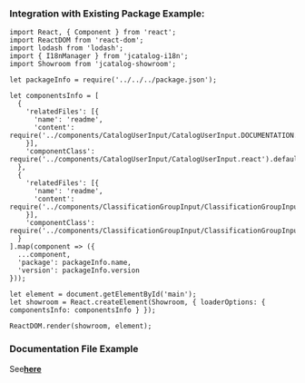 ### Integration with Existing Package Example:


```
import React, { Component } from 'react';
import ReactDOM from 'react-dom';
import lodash from 'lodash';
import { I18nManager } from 'jcatalog-i18n';
import Showroom from 'jcatalog-showroom';

let packageInfo = require('../../../package.json');

let componentsInfo = [
  {
    'relatedFiles': [{
      'name': 'readme',
      'content': require('../components/CatalogUserInput/CatalogUserInput.DOCUMENTATION.md')
    }],
    'componentClass': require('../components/CatalogUserInput/CatalogUserInput.react').default
  },
  {
    'relatedFiles': [{
      'name': 'readme',
      'content': require('../components/ClassificationGroupInput/ClassificationGroupInput.DOCUMENTATION.md')
    }],
    'componentClass': require('../components/ClassificationGroupInput/ClassificationGroupInput.react').default
  }
].map(component => ({
  ...component,
  'package': packageInfo.name,
  'version': packageInfo.version
}));

let element = document.getElementById('main');
let showroom = React.createElement(Showroom, { loaderOptions: { componentsInfo: componentsInfo } });

ReactDOM.render(showroom, element);
```

### Documentation File Example

See[**here**](http://buildserver.jcatalog.com/gitweb/?p=showroom.git;a=blob;f=example.DOCUMENTATION.md;h=45ff5ff52ab1540f9e2d7b2ebb60f6dc412bf311;hb=8f060bd0cad2c1c34c8ff10fd0de8f2b2a25cea2)
